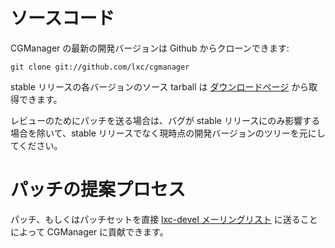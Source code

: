 # ソースコード <!-- Source code -->
<!--
The current development version of CGManager can be cloned from Github with:
-->
CGManager の最新の開発バージョンは Github からクローンできます:

    git clone git://github.com/lxc/cgmanager

<!--
Source tarballs from the various stable releases are also available in
the [downloads](/cgmanager/downloads) section.
-->
stable リリースの各バージョンのソース tarball は [ダウンロードページ](/cgmanager/downloads) から取得できます。

<!--
Patches sent upstream for review must be based on the current git tree  
and not on stable releases, unless the bug only affects a stable release.
-->
レビューのためにパッチを送る場合は、バグが stable リリースにのみ影響する場合を除いて、stable リリースでなく現時点の開発バージョンのツリーを元にしてください。

# パッチの提案プロセス <!-- Patch submission process -->
<!--
You may contribute to CGManager either by sending a patch or patchset directly
on the [cgmanager-devel mailing-list](https://lists.linuxcontainers.org/listinfo/cgmanager-devel).
-->

パッチ、もしくはパッチセットを直接 [lxc-devel メーリングリスト](https://lists.linuxcontainers.org/listinfo/cgmanager-devel) に送ることによって CGManager に貢献できます。